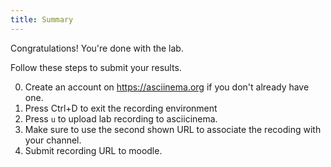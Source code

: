 ```yaml
---
title: Summary
---
```


Congratulations! You're done with the lab.

Follow these steps to submit your results.

0. Create an account on <https://asciinema.org> if you don't already have one.
1. Press Ctrl+D to exit the recording environment
2. Press `u` to upload lab recording to asciicinema.
3. Make sure to use the second shown URL to associate the recoding with your channel.
4. Submit recording URL to moodle.
